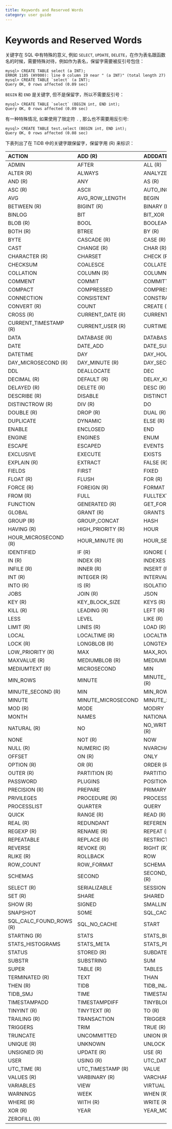 ```yaml
---
title: Keywords and Reserved Words
category: user guide
---
```


# Keywords and Reserved Words

关键字在 SQL 中有特殊的意义, 例如 `SELECT`, `UPDATE`, `DELETE`，在作为表名跟函数名的时候，需要特殊对待，例如作为表名，保留字需要被反引号包住：

```
mysql> CREATE TABLE select (a INT);
ERROR 1105 (HY000): line 0 column 19 near " (a INT)" (total length 27)
mysql> CREATE TABLE `select` (a INT);
Query OK, 0 rows affected (0.09 sec)
```

`BEGIN` 和 `END` 是关键字, 但不是保留字，所以不需要反引号：

```
mysql> CREATE TABLE `select` (BEGIN int, END int);
Query OK, 0 rows affected (0.09 sec)
```

有一种特殊情况, 如果使用了限定符 `.` , 那么也不需要用反引号:

```
mysql> CREATE TABLE test.select (BEGIN int, END int);
Query OK, 0 rows affected (0.08 sec)
```

下表列出了在 TiDB 中的关键字跟保留字，保留字用 (R) 来标识：

ACTION | ADD (R) | ADDDATE
:- | :- | :-
ADMIN | AFTER | ALL (R) 
ALTER (R) | ALWAYS | ANALYZE(R)
AND (R) | ANY | AS (R)
ASC (R) | ASCII | AUTO_INCREMENT
AVG | AVG_ROW_LENGTH | BEGIN
BETWEEN (R) | BIGINT (R) | BINARY (R)
BINLOG | BIT | BIT_XOR
BLOB (R) | BOOL | BOOLEAN
BOTH (R) | BTREE | BY (R)
BYTE | CASCADE (R) | CASE (R)
CAST | CHANGE (R) | CHAR (R)
CHARACTER (R) | CHARSET | CHECK (R)
CHECKSUM | COALESCE | COLLATE (R)
COLLATION | COLUMN (R) | COLUMNS 
COMMENT | COMMIT | COMMITTED
COMPACT | COMPRESSED | COMPRESSION
CONNECTION | CONSISTENT | CONSTRAINT (R)
CONVERT (R) | COUNT | CREATE (R)
CROSS (R) | CURRENT_DATE (R) | CURRENT_TIME (R)
CURRENT_TIMESTAMP (R) | CURRENT_USER (R) | CURTIME
DATA | DATABASE (R) | DATABASES (R)
DATE | DATE_ADD | DATE_SUB
DATETIME | DAY | DAY_HOUR (R)
DAY_MICROSECOND (R) | DAY_MINUTE (R) | DAY_SECOND (R)
DDL | DEALLOCATE | DEC
DECIMAL (R) | DEFAULT (R) | DELAY_KEY_WRITE
DELAYED (R) | DELETE (R) | DESC (R)
DESCRIBE (R) | DISABLE | DISTINCT (R)
DISTINCTROW (R) | DIV (R) | DO
DOUBLE (R) | DROP (R) | DUAL (R)
DUPLICATE | DYNAMIC | ELSE (R)
ENABLE | ENCLOSED | END
ENGINE | ENGINES | ENUM
ESCAPE | ESCAPED | EVENTS
EXCLUSIVE | EXECUTE | EXISTS
EXPLAIN (R) | EXTRACT | FALSE (R)
FIELDS | FIRST | FIXED
FLOAT (R) | FLUSH | FOR (R)
FORCE (R) | FOREIGN (R) | FORMAT
FROM (R) | FULL | FULLTEXT (R)
FUNCTION | GENERATED (R) | GET_FORMAT
GLOBAL | GRANT (R) | GRANTS
GROUP (R) | GROUP_CONCAT | HASH
HAVING (R) | HIGH_PRIORITY (R) | HOUR
HOUR_MICROSECOND (R) | HOUR_MINUTE (R) | HOUR_SECOND (R)
IDENTIFIED | IF (R) | IGNORE (R)
IN (R) | INDEX (R) | INDEXES
INFILE (R) | INNER (R) | INSERT (R)
INT (R) | INTEGER (R) | INTERVAL (R)
INTO (R) | IS (R) | ISOLATION
JOBS | JOIN (R) | JSON
KEY (R) | KEY_BLOCK_SIZE | KEYS (R)
KILL (R) | LEADING (R) | LEFT (R)
LESS | LEVEL | LIKE (R)
LIMIT (R) | LINES (R) | LOAD (R)
LOCAL | LOCALTIME (R) | LOCALTIMESTAMP (R)
LOCK (R) | LONGBLOB (R) | LONGTEXT (R)
LOW_PRIORITY (R) | MAX | MAX_ROWS
MAXVALUE (R) | MEDIUMBLOB (R) | MEDIUMINT (R)
MEDIUMTEXT (R) | MICROSECOND | MIN 
MIN_ROWS | MINUTE | MINUTE_MICROSECOND (R)
MINUTE_SECOND (R) | MIN | MIN_ROWS
MINUTE | MINUTE_MICROSECOND | MINUTE_SECOND
MOD (R) | MODE | MODIRY
MONTH | NAMES | NATIONAL
NATURAL (R) | NO | NO_WRITE_TO_BINLOG (R)
NONE | NOT (R) | NOW
NULL (R) | NUMERIC (R) | NVARCHAR (R)
OFFSET | ON (R) | ONLY
OPTION (R) | OR (R) | ORDER (R)
OUTER (R) | PARTITION (R) | PARTITIONS
PASSWORD | PLUGINS | POSITION
PRECISION (R) | PREPARE | PRIMARY (R)
PRIVILEGES | PROCEDURE (R) | PROCESS
PROCESSLIST | QUARTER | QUERY
QUICK | RANGE (R) | READ (R)
REAL (R) | REDUNDANT | REFERENCES (R)
REGEXP (R) | RENAME (R) | REPEAT (R)
REPEATABLE | REPLACE (R) | RESTRICT (R)
REVERSE | REVOKE (R) | RIGHT (R)
RLIKE (R) | ROLLBACK | ROW
ROW_COUNT | ROW_FORMAT | SCHEMA
SCHEMAS | SECOND | SECOND_MICROSECOND (R)
SELECT (R) | SERIALIZABLE | SESSION
SET (R) | SHARE | SHARED
SHOW (R) | SIGNED | SMALLINT (R)
SNAPSHOT | SOME | SQL_CACHE
SQL_CALC_FOUND_ROWS (R) | SQL_NO_CACHE | START 
STARTING (R) | STATS | STATS_BUCKETS 
STATS_HISTOGRAMS | STATS_META | STATS_PERSISTENT 
STATUS | STORED (R) | SUBDATE 
SUBSTR | SUBSTRING | SUM 
SUPER | TABLE (R) | TABLES 
TERMINATED (R) | TEXT | THAN 
THEN (R) | TIDB | TIDB_INLJ 
TIDB_SMJ | TIME | TIMESTAMP 
TIMESTAMPADD | TIMESTAMPDIFF | TINYBLOB (R)
TINYINT (R) | TINYTEXT (R) | TO (R)
TRAILING (R) | TRANSACTION | TRIGGER (R)
TRIGGERS | TRIM | TRUE (R)
TRUNCATE | UNCOMMITTED | UNION (R)
UNIQUE (R) | UNKNOWN | UNLOCK (R)
UNSIGNED (R) | UPDATE (R) | USE (R)
USER | USING (R) | UTC_DATE (R)
UTC_TIME (R) | UTC_TIMESTAMP (R) | VALUE 
VALUES (R) | VARBINARY (R) | VARCHAR (R)
VARIABLES | VIEW | VIRTUAL (R)
WARNINGS | WEEK | WHEN (R)
WHERE (R) | WITH (R) | WRITE (R)
XOR (R) | YEAR | YEAR_MONTH (R) |
ZEROFILL (R)  | |

